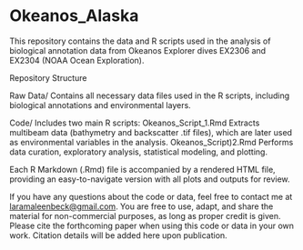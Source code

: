 # Okeanos_Alaska

This repository contains the data and R scripts used in the analysis of biological annotation data from Okeanos Explorer dives EX2306 and EX2304 (NOAA Ocean Exploration).

Repository Structure

Raw Data/
Contains all necessary data files used in the R scripts, including biological annotations and environmental layers.

Code/
Includes two main R scripts:
Okeanos_Script_1.Rmd
Extracts multibeam data (bathymetry and backscatter .tif files), which are later used as environmental variables in the analysis.
Okeanos_Script)2.Rmd
Performs data curation, exploratory analysis, statistical modeling, and plotting.

Each R Markdown (.Rmd) file is accompanied by a rendered HTML file, providing an easy-to-navigate version with all plots and outputs for review.


If you have any questions about the code or data, feel free to contact me at laramaleenbeck@gmail.com.
You are free to use, adapt, and share the material for non-commercial purposes, as long as proper credit is given.
Please cite the forthcoming paper when using this code or data in your own work. Citation details will be added here upon publication.




